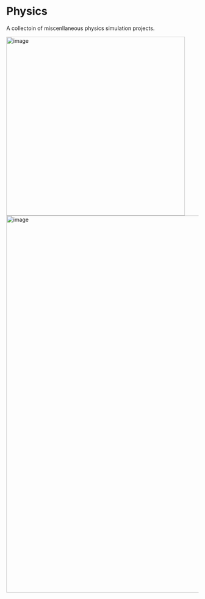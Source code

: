 # Physics

A collectoin of miscenllaneous physics simulation projects.

<img width="468" alt="image" src="https://user-images.githubusercontent.com/54029493/193504358-d0394afc-0207-440b-9d82-26abdd0625b5.png">
<img width="987" alt="image" src="https://user-images.githubusercontent.com/54029493/193504405-b3e85887-2956-4720-8756-2b1acc16448a.png">
